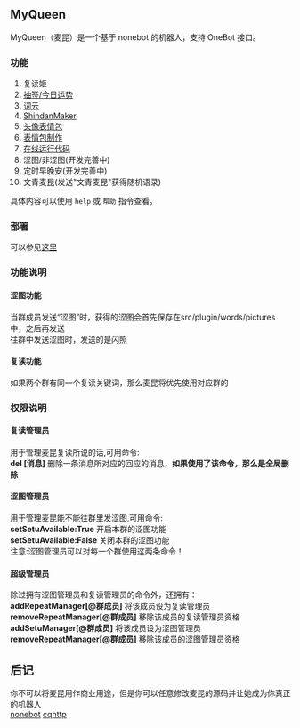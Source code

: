 ## MyQueen

MyQueen（麦昆）是一个基于 nonebot 的机器人，支持 OneBot 接口。

### 功能

1. 复读姬
2. [抽签/今日运势](https://github.com/MinatoAquaCrews/nonebot_plugin_fortune)
3. [词云](https://github.com/he0119/nonebot-plugin-wordcloud)
4. [ShindanMaker](https://github.com/MeetWq/nonebot-plugin-shindan)
5. [头像表情包](https://github.com/MeetWq/nonebot-plugin-petpet)
6. [表情包制作](https://github.com/MeetWq/nonebot-plugin-petpet)
7. [在线运行代码](https://github.com/yzyyz1387/nonebot_plugin_code)
8. 涩图/非涩图(开发完善中)
9. 定时早晚安(开发完善中)
10. 文青麦昆(发送"文青麦昆"获得随机语录)

具体内容可以使用 `help` 或 `帮助` 指令查看。                   

### 部署
可以参见[这里](https://www.cnblogs.com/RickSchanze/articles/16146041.html)

### 功能说明

#### 涩图功能
当群成员发送“涩图”时，获得的涩图会首先保存在src/plugin/words/pictures中，之后再发送                      
往群中发送涩图时，发送的是闪照                   

#### 复读功能
如果两个群有同一个复读关键词，那么麦昆将优先使用对应群的                 

### 权限说明

#### 复读管理员
用于管理麦昆复读所说的话,可用命令:                       
  **del [消息]** 删除一条消息所对应的回应的消息，**如果使用了该命令，那么是全局删除**               
#### 涩图管理员                
用于管理麦昆能不能往群里发涩图,可用命令:             
  **setSetuAvailable:True** 开启本群的涩图功能              
  **setSetuAvailable:False** 关闭本群的涩图功能              
注意:涩图管理员可以对每一个群使用这两条命令！              
#### 超级管理员
除过拥有涩图管理员和复读管理员的命令外，还拥有：                          
  **addRepeatManager[@群成员]** 将该成员设为复读管理员                           
  **removeRepeatManager[@群成员]** 移除该成员的复读管理员资格                  
  **addSetuManager[@群成员]** 将该成员设为涩图管理员                         
  **removeRepeatManager[@群成员]** 移除该成员的涩图管理员资格                            
  
## 后记
你不可以将麦昆用作商业用途，但是你可以任意修改麦昆的源码并让她成为你真正的机器人                                       
[nonebot](https://nb2.baka.icu/)
[cqhttp](https://docs.go-cqhttp.org/)
